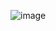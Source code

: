 
![image](https://github.com/kramsagar/Linux/assets/130482831/c7d5b586-4174-49f6-bd8a-7b0e31414f21)
